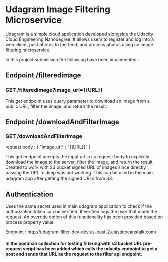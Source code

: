 # Udagram Image Filtering Microservice

Udagram is a simple cloud application developed alongside the Udacity Cloud Engineering Nanodegree. It allows users to register and log into a web client, post photos to the feed, and process photos using an image filtering microservice.

In this project submission the following have been implemented :

## Endpoint /filteredimage
### GET /filteredimage?image_url={{URL}}

This get endpoint uses query parameter to download an image from a public URL, filter the image, and return the result. 

## Endpoint /downloadAndFilterImage
### GET /downloadAndFilterImage
request body : 
{ "image_url" : "{{URL}}" }

This get endpoint accepts the input url in its request body to explicitly download the image to the server, filter the image, and return the result.
Created to work with S3 bucket signed URL of images since directly passing the URL to Jimp was not working. This can be used in the main udagram app after getting the signed URLs from S3.

## Authentication

Uses the same secret used in main udagram application to check if the authorization token can be verified. If verified logs the user that made the request. An override option of this functionality has been provided based on process property value.

Endpoint : http://udagram-filter-dev-dev.us-east-2.elasticbeanstalk.com/

#### In the postman collection for testing filtering with s3 bucket URL pre-request script has been added which calls the udacity endpoint to get a post and sends that URL as the request to the filter api endpoint.
